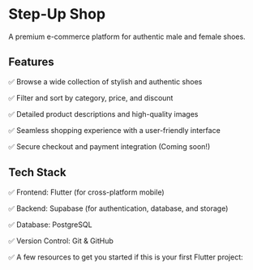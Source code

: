 # Step-Up Shop
A premium e-commerce platform for authentic male and female shoes.

## Features

✅ Browse a wide collection of stylish and authentic shoes

✅ Filter and sort by category, price, and discount

✅ Detailed product descriptions and high-quality images

✅ Seamless shopping experience with a user-friendly interface

✅ Secure checkout and payment integration (Coming soon!)


## Tech Stack

✅ Frontend: Flutter (for cross-platform mobile)

✅ Backend: Supabase (for authentication, database, and storage)

✅ Database: PostgreSQL

✅ Version Control: Git & GitHub

✅ A few resources to get you started if this is your first Flutter project:


